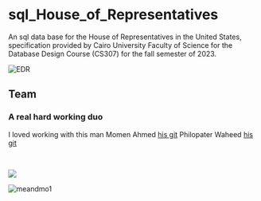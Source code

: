 # sql_House_of_Representatives
An sql data base for the  House of Representatives in the United States, specification provided by Cairo University Faculty of Science for the Database Design Course (CS307) for the fall semester of 2023.


![EDR](https://media.discordapp.net/attachments/1183246409034629294/1183280579685400616/EDR_for_House_of_Representatives_-_SCI_Project_2.jpeg?ex=66bb992a&is=66ba47aa&hm=39a06535c0dbbac4688f8a97f998b5c11a056e9d4f8516d03d5f83783f475f7d&=&format=webp&width=1132&height=662)

## Team
### A real hard working duo
I loved working with this man
Momen Ahmed [his git](https://github.com/moe-the-techie)
Philopater Waheed [his git](https://github.com/philopaterwaheed)

<br>
<p align=left> 
<a href="https://github.com/philopaterwaheed/sql_House_of_Representatives/graphs/contributors">
  <img src="https://contrib.rocks/image?repo=philopaterwaheed/sql_House_of_Representatives" />
</a>
</p>



![meandmo1](https://github.com/philopaterwaheed/sql_House_of_Representatives/assets/61416026/6bca8294-97cd-4221-98c5-cfa36e953970)
